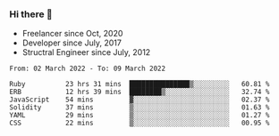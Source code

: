 ### Hi there 👋

- Freelancer since Oct, 2020
- Developer since July, 2017
- Structral Engineer since July, 2012

<!--START_SECTION:waka-->

```text
From: 02 March 2022 - To: 09 March 2022

Ruby          23 hrs 31 mins  ███████████████▒░░░░░░░░░   60.81 %
ERB           12 hrs 39 mins  ████████▒░░░░░░░░░░░░░░░░   32.74 %
JavaScript    54 mins         ▓░░░░░░░░░░░░░░░░░░░░░░░░   02.37 %
Solidity      37 mins         ▒░░░░░░░░░░░░░░░░░░░░░░░░   01.63 %
YAML          29 mins         ▒░░░░░░░░░░░░░░░░░░░░░░░░   01.27 %
CSS           22 mins         ▒░░░░░░░░░░░░░░░░░░░░░░░░   00.95 %
```

<!--END_SECTION:waka-->
